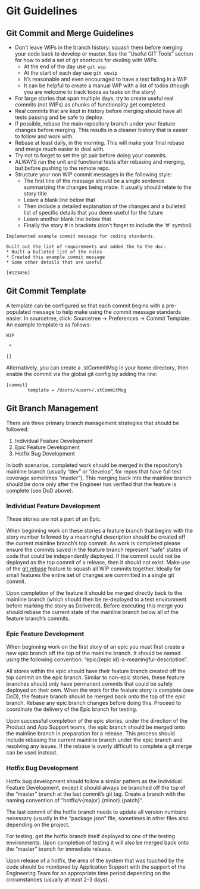 # Git Guidelines

## Git Commit and Merge Guidelines
- Don’t leave WIPs in the branch history: squash them before merging your code back to develop or master. See the “Useful GIT Tools” section for how to add a set of git shortcuts for dealing with WIPs.
    - At the end of the day use `git wip`
    - At the start of each day use `git unwip`
    - It’s reasonable and even encouraged to have a test failing in a WIP
    - It can be helpful to create a manual WIP with a list of todos (though you are welcome to track todos as tasks on the story)
- For large stories that span multiple days, try to create useful real commits (not WIPs) as chunks of functionality get completed.
- Real commits that are kept in history before merging should have all tests passing and be safe to deploy.
- If possible, rebase the main repository branch under your feature changes before merging. This results in a cleaner history that is easier to follow and work with.
- Rebase at least daily, in the morning. This will make your final rebase and merge much easier to deal with.
- Try not to forget to set the git pair before doing your commits.
- ALWAYS run the unit and functional tests after rebasing and merging, but before pushing to the remote repo.
- Structure your non WIP commit messages in the following style:
    - The first line of the message should be a single sentence summarizing the changes being made. It usually should relate to the story title
    - Leave a blank line below that
    - Then include a detailed explanation of the changes and a bulleted list of specific details that you deem useful for the future
    - Leave another blank line below that
    - Finally the story # in brackets (don’t forget to include the ‘#’ symbol)

```
Implemented example commit message for coding standards.

Built out the list of requirements and added the to the doc:
* Built a bulleted list of the rules
* Created this example commit message
* Some other details that are useful

[#123456]
```

## Git Commit Template
A template can be configured so that each commit begins with a pre-populated message to help make using the commit message standards easier. In sourcetree, click: Sourcetree -> Preferences -> Commit Template. An example template is as follows:

```
WIP

 *

[]
```

Alternatively, you can create a .stCommitMsg in your home directory, then enable the commit via the global git config by adding the line:

```
[commit]
        template = /Users/<user>/.stCommitMsg
```

## Git Branch Management
There are three primary branch management strategies that should be followed:
1. Individual Feature Development
1. Epic Feature Development
1. Hotfix Bug Development

In both scenarios, completed work should be merged in the repository’s mainline branch (usually “dev” or “develop”, for repos that have full test coverage sometimes “master”). This merging back into the mainline branch should be done only after the Engineer has verified that the feature is complete (see DoD above).

### Individual Feature Development
These stories are not a part of an Epic. 

When beginning work on these stories a feature branch that begins with the story number followed by a meaningful description should be created off the current mainline branch’s top commit. As work is completed please ensure the commits saved in the feature branch represent “safe” states of code that could be independently deployed. If the commit could not be deployed as the top commit of a release, then it should not exist. Make use of the [git rebase](https://onlywei.github.io/explain-git-with-d3/#rebase) feature to squash all WIP commits together. Ideally for small features the entire set of changes are committed in a single git commit.

Upon completion of the feature it should be merged directly back to the mainline branch (which should then be re-deployed to a test environment before marking the story as Delivered). Before executing this merge you should rebase the current state of the mainline branch below all of the feature branch’s commits.

### Epic Feature Development
When beginning work on the first story of an epic you must first create a new epic branch off the top of the mainline branch. It should be named using the following convention: “epic/{epic id}-a-meaningful-description”.

All stores within the epic should have their feature branch created off the top commit on the epic branch. Similar to non-epic stories, these feature branches should only have permanent commits that could be safely deployed on their own. When the work for the feature story is complete (see DoD), the feature branch should be merged back onto the top of the epic branch. Rebase any epic branch changes before doing this. Proceed to coordinate the delivery of the Epic branch for testing.

Upon successful completion of the epic stories, under the direction of the Product and App Support teams, the epic branch should be merged onto the mainline branch in preparation for a release. This process should include rebasing the current mainline branch under the epic branch and resolving any issues. If the rebase is overly difficult to complete a git merge can be used instead.

### Hotfix Bug Development
Hotfix bug development should follow a similar pattern as the Individual Feature Development, except it should always be branched off the top of the “master” branch at the last commit’s git tag. Create a branch with the naming convention of “hotfix/v{major}.{minor}.{patch}”. 

The last commit of the hotfix branch needs to update all version numbers necessary (usually in the “package.json” file, sometimes in other files also depending on the project.

For testing, get the hotfix branch itself deployed to one of the testing environments. Upon completion of testing it will also be merged back onto the “master” branch for immediate release.

Upon release of a hotfix, the area of the system that was touched by the code should be monitored by Application Support with the support of the Engineering Team for an appropriate time period depending on the circumstances (usually at least 2-3 days).
